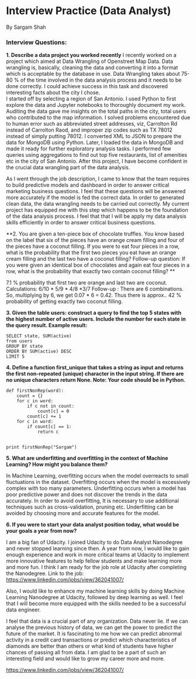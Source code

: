 
# Interview Practice (Data Analyst)
By Sargam Shah
### Interview Questions:
**1.	Describe a data project you worked recently**
I recently worked on a project which aimed at Data Wrangling of Openstreet Map Data. Data wrangling is, basically, cleaning the data and converting it into a format which is acceptable by the database in use. Data Wrangling takes about 75-80 % of the time involved in the data analysis process and it needs to be done correctly. I could achieve success in this task and discovered interesting facts about the city I chose.  
I started off by selecting a region of San Antonio. I used Python to first explore the data and Jupyter notebooks to thoroughly document my work. Auditing the data gave me insights on the total paths in the city, total users who contributed to the map information. I solved problems encountered due to human error such as abbreviated street addresses, viz, Carrolton Rd instead of Carrolton Raod, and improper zip codes such as TX 78012 instead of simply putting 78012.
I converted XML to JSON to prepare the data for MongoDB using Python. Later, I loaded the data in MongoDB and made it ready for further exploratory analysis tasks. I performed few queries using aggregations to find out top five restaurants, list of amenities etc in the city of San Antonio.
After this project, I have become confident in the crucial data wrangling part of the data analysis.

As I went through the job description, I came to know that the team requires to build predictive models and dashboard in order to answer critical marketing business questions. I feel that these questions will be answered more accurately if the model is fed the correct data. In order to generated clean data, the data wrangling needs to be carried out correctly. My current project has equipped me with this step which happens to be the foundation of the data analysis process. I feel that that I will be apply my data analysis skills efficiently in order to answer critical business questions. 

**2.	You are given a ten-piece box of chocolate truffles. You know based on the label that six of the pieces have an orange cream filling and four of the pieces have a coconut filling. If you were to eat four pieces in a row, what is the probability that the first two pieces you eat have an orange cream filling and the last two have a coconut filling? 
Follow-up question: If you were given an identical box of chocolates and again eat four pieces in a row, what is the probability that exactly two contain coconut filling? **

7.1 % probability that first two are orange and last two are coconut.
Calculations: 6/10 * 5/9 * 4/8 *3/7
Follow-up : There are 6 combinations. So, multiplying by 6, we get 0.07 * 6 = 0.42.
Thus there is approx.. 42 % probability of getting exactly two coconut filling. 






**3.	Given the table users: construct a query to find the top 5 states with the highest number of active users. Include the number for each state in the query result. Example result:**
  ```
SELECT state, SUM(active)
from users
GROUP BY state
ORDER BY SUM(active) DESC
LIMIT 5
```
**4.	Define a function first_unique that takes a string as input and returns the first non-repeated (unique) character in the input string. If there are no unique characters return None. Note: Your code should be in Python.**
```
def firstNonRep(word):
    count = {}
    for c in word:
        if c not in count:
            count[c] = 0
        count[c] += 1
    for c in word:
        if count[c] == 1:
            return c
            
            
print firstNonRep("Sargam")
```
**5.	What are underfitting and overfitting in the context of Machine Learning? How might you balance them?**

In Machine Learning, overfitting occurs when the model overreacts to small fluctuations in the dataset. Overfitting occurs when the model is excessively complex with too many parameters. Underfitting occurs when a model has poor predictive power and does not discover the trends in the data accurately. In order to avoid overfitting, It is necessary to use additional techniques such as cross-validation, pruning etc. Underfitting can be avoided by choosing more and accurate features for the model. 	

**6.	If you were to start your data analyst position today, what would be your goals a year from now?**

I am a big fan of Udacity. I joined Udacity to do Data Analyst Nanodegree and never stopped learning since then. A year from now, I would like to gain enough experience and work in more critical teams at Udacity to implement more innovative features to help fellow students and make learning more and more fun. I think I am ready for the job role at Udacity after completing the Nanodegree. 
Link to the job: https://www.linkedin.com/jobs/view/362041007/

Also, I would like to enhance my machine learning skills by doing Machine Learning Nanodegree at Udacity, followed by deep learning as well. I feel that I will become more equipped with the skills needed to be a successful data engineer.

I feel that data is a crucial part of any organization. Data never lie. If we can analyse the previous history of data, we can get the power to predict the future of the market. It is fascinating to me how we can predict abnormal activity in a credit card transactions or predict which characteristics of diamonds are better than others or what kind of students have higher chances of passing all from data. I am glad to be a part of such an interesting field and would like to grow my career more and more. 

https://www.linkedin.com/jobs/view/362041007/
